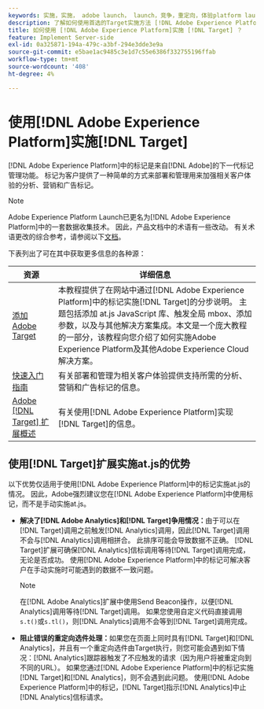 ```yaml
---
keywords: 实施，实施， adobe launch， launch，竞争，重定向，体验platform launch，platform launch，标记， adobe platform，实施2
description: 了解如何使用首选的Target实施方法 [!DNL Adobe Experience Platform]来实施 [!DNL Adobe Target] at.js库。
title: 如何使用 [!DNL Adobe Experience Platform]实施 [!DNL Target] ？
feature: Implement Server-side
exl-id: 0a325871-194a-479c-a3bf-294e3dde3e9a
source-git-commit: e5bae1ac9485c3e1d7c55e6386f332755196ffab
workflow-type: tm+mt
source-wordcount: '408'
ht-degree: 4%

---
```


# 使用[!DNL Adobe Experience Platform]实施[!DNL Target]

[!DNL Adobe Experience Platform]中的标记是来自[!DNL Adobe]的下一代标记管理功能。 标记为客户提供了一种简单的方式来部署和管理用来加强相关客户体验的分析、营销和广告标记。

>[!NOTE]
>
>Adobe Experience Platform Launch已更名为[!DNL Adobe Experience Platform]中的一套数据收集技术。 因此，产品文档中的术语有一些改动。 有关术语更改的综合参考，请参阅以下[文档](https://experienceleague.adobe.com/docs/experience-platform/tags/term-updates.html?)。

下表列出了可在其中获取更多信息的各种源：

| 资源 | 详细信息 |
|--- |--- |
| [添加Adobe Target](https://experienceleague.adobe.com/docs/launch-learn/implementing-in-websites-with-launch/implement-solutions/target.html#implement-solutions) | 本教程提供了在网站中通过[!DNL Adobe Experience Platform]中的标记实施[!DNL Target]的分步说明。 主题包括添加 at.js JavaScript 库、触发全局 mbox、添加参数，以及与其他解决方案集成。本文是一个庞大教程的一部分，该教程向您介绍了如何实施Adobe Experience Platform及其他Adobe Experience Cloud解决方案。 |
| [快速入门指南](https://experienceleague.adobe.com/docs/experience-platform/tags/get-started/quick-start.html) | 有关部署和管理为相关客户体验提供支持所需的分析、营销和广告标记的信息。 |
| [Adobe [!DNL Target] 扩展概述](https://experienceleague.adobe.com/docs/experience-platform/tags/extensions/adobe/target/overview.html) | 有关使用[!DNL Adobe Experience Platform]实现[!DNL Target]的信息。 |

## 使用[!DNL Target]扩展实施at.js的优势

以下优势仅适用于使用[!DNL Adobe Experience Platform]中的标记实施at.js的情况。 因此，Adobe强烈建议您在[!DNL Adobe Experience Platform]中使用标记，而不是手动实施at.js。

* **解决了[!DNL Adobe Analytics]和[!DNL Target]争用情况：**&#x200B;由于可以在[!DNL Target]调用之前触发[!DNL Analytics]调用，因此[!DNL Target]调用不会与[!DNL Analytics]调用相拼合。 此排序可能会导致数据不正确。 [!DNL Target]扩展可确保[!DNL Analytics]信标调用等待[!DNL Target]调用完成，无论是否成功。 使用[!DNL Adobe Experience Platform]中的标记可解决客户在手动实施时可能遇到的数据不一致问题。

  >[!NOTE]
  >
  >在[!DNL Adobe Analytics]扩展中使用Send Beacon操作，以便[!DNL Analytics]调用等待[!DNL Target]调用。 如果您使用自定义代码直接调用`s.t()`或`s.tl()`，则[!DNL Analytics]调用不会等到[!DNL Target]调用完成。

* **阻止错误的重定向选件处理：**&#x200B;如果您在页面上同时具有[!DNL Target]和[!DNL Analytics]，并且有一个重定向选件由Target执行，则您可能会遇到如下情况：[!DNL Analytics]跟踪器触发了不应触发的请求（因为用户将被重定向到不同的URL）。 如果您通过[!DNL Adobe Experience Platform]中的标记实施[!DNL Target]和[!DNL Analytics]，则不会遇到此问题。 使用[!DNL Adobe Experience Platform]中的标记，[!DNL Target]指示[!DNL Analytics]中止[!DNL Analytics]信标请求。
